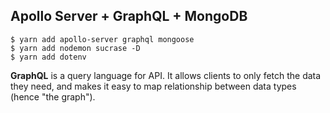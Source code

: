 ## Apollo Server + GraphQL + MongoDB
```
$ yarn add apollo-server graphql mongoose
$ yarn add nodemon sucrase -D
$ yarn add dotenv
```

**GraphQL** is a query language for API. It allows clients to only fetch the data they need, and makes it easy to map relationship between data types (hence "the graph").